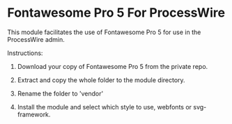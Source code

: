 Fontawesome Pro 5 For ProcessWire
=====================================

This module facilitates the use of Fontawesome Pro 5 for use in the ProcessWire admin.

Instructions:

1) Download your copy of Fontawesome Pro 5 from the private repo.
2) Extract and copy the whole folder to the module directory. 
3) Rename the folder to 'vendor'

4) Install the module and select which style to use, webfonts or svg-framework.

